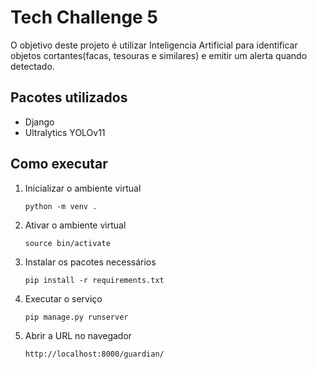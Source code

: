 # Tech Challenge 5

O objetivo deste projeto é utilizar Inteligencia Artificial para identificar objetos cortantes(facas, tesouras e similares) e emitir um alerta quando detectado.

## Pacotes utilizados
- Django
- Ultralytics YOLOv11

## Como executar
1. Inicializar o ambiente virtual
   
   `python -m venv .`
2. Ativar o ambiente virtual
  
   `source bin/activate`
3. Instalar os pacotes necessários
  
   `pip install -r requirements.txt`


 4. Executar o serviço
   
    `pip manage.py runserver`

5. Abrir a URL no navegador
  
   `http://localhost:8000/guardian/`
